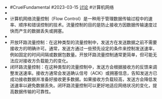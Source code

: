 - #CruelFundamental #2023-03-15 [讨论](https://github.com/CYZH1307/CruelFundamental/tree/main/homework/202303/15) #计算机网络
-
- 计算机网络流量控制（Flow Control）是一种用于管理数据传输过程中的速率、顺序和错误控制的技术。流量控制的目的是防止接收方因数据传输速度过快而产生的数据丢失或拥塞。
-
- 开放环路流量控制：在这种类型的流量控制中，发送方在发送数据之前不需要接收方的明确许可。通常，发送方通过一些预先设定的条件来控制发送速率，例如固定的时间间隔或数据包数量。开放环路流量控制通常更简单，但可能无法应对接收方负载能力的变化。
- 闭环路流量控制：在这种类型的流量控制中，发送方会根据接收方的反馈来调整发送速率。接收方通常会发送确认信号（ACK）或拥塞信息，告知发送方已成功接收数据并准备好接收更多数据。如果接收方负载较高，发送方会降低发送速率以避免数据丢失。闭环路流量控制可以更好地适应网络状况的变化，提高数据传输的可靠性。